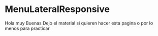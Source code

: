 # MenuLateralResponsive

Hola muy Buenas Dejo el material si quieren hacer esta pagina o por lo menos para practicar
